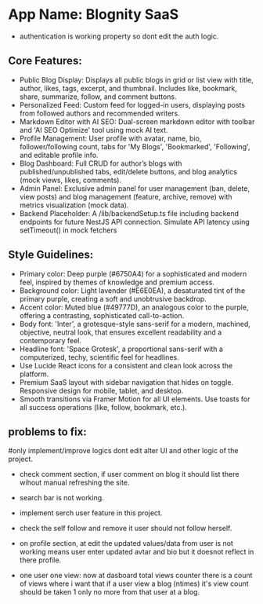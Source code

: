 # **App Name**: Blognity SaaS
- authentication is working property so dont edit the auth logic.


## Core Features:

- Public Blog Display: Displays all public blogs in grid or list view with title, author, likes, tags, excerpt, and thumbnail. Includes like, bookmark, share, summarize, follow, and comment buttons.
- Personalized Feed: Custom feed for logged-in users, displaying posts from followed authors and recommended writers.
- Markdown Editor with AI SEO: Dual-screen markdown editor with toolbar and 'AI SEO Optimize' tool using mock AI text.
- Profile Management: User profile with avatar, name, bio, follower/following count, tabs for 'My Blogs', 'Bookmarked', 'Following', and editable profile info.
- Blog Dashboard: Full CRUD for author’s blogs with published/unpublished tabs, edit/delete buttons, and blog analytics (mock views, likes, comments).
- Admin Panel: Exclusive admin panel for user management (ban, delete, view posts) and blog management (feature, archive, remove) with metrics visualization (mock data).
- Backend Placeholder: A /lib/backendSetup.ts file including backend endpoints for future NestJS API connection. Simulate API latency using setTimeout() in mock fetchers

## Style Guidelines:

- Primary color: Deep purple (#6750A4) for a sophisticated and modern feel, inspired by themes of knowledge and premium access.
- Background color: Light lavender (#E6E0EA), a desaturated tint of the primary purple, creating a soft and unobtrusive backdrop.
- Accent color: Muted blue (#49777D), an analogous color to the purple, offering a contrasting, sophisticated call-to-action.
- Body font: 'Inter', a grotesque-style sans-serif for a modern, machined, objective, neutral look, that ensures excellent readability and a contemporary feel.
- Headline font: 'Space Grotesk', a proportional sans-serif with a computerized, techy, scientific feel for headlines.
- Use Lucide React icons for a consistent and clean look across the platform.
- Premium SaaS layout with sidebar navigation that hides on toggle. Responsive design for mobile, tablet, and desktop.
- Smooth transitions via Framer Motion for all UI elements. Use toasts for all success operations (like, follow, bookmark, etc.).




## problems to fix:
#only implement/improve logics dont edit alter UI and other logic of the project.


- check comment section, if user comment on blog it should list there wihout manual refreshing the site.

- search bar is not working.

- implement serch user feature in this project.

- check the self follow and remove it user should not follow herself.

- on profile section, at edit the updated values/data from user is not working means user enter updated avtar and bio but it doesnot reflect in there profile.

- one user one view: now at dasboard total views counter there is a count of views where i want that if a user view a blog (ntimes) it's view count should be taken 1 only no more from that user at a blog.
